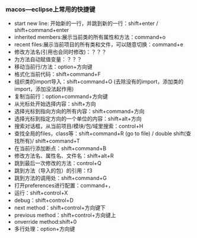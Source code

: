 ### macos—eclipse上常用的快捷键

- start new line: 开始新的一行，并跳到新的一行：shift+enter / shift+command+enter
- inherited members:展示当前类的所有属性和方法：command+o
- recent files:展示当前项目的所有类和文件，可以随意切换：command+e
- 修改方法名(引用也会同时修改)：？？？
- 为方法自动赋值变量：？？？
- 移动当前行/方法：option+方向键
- 格式化当前代码：shift+command+F
- 组织类的import导入：shift+command+O (去除没有的import，添加类的import，添加没法起作用)
- 复制当前行：option+command+方向键
- 从光标处开始选择内容：shift+方向
- 选择光标到指向方向的所有内容：shift+command+方向
- 选择光标到指定方向的一个单位的内容：shift+alt+方向
- 搜索对话框，从当前项目/模块/包/域里搜索：control+H
- 查找全局的files，class等：shift+command+R (go to file) / double shift(查找所有)/ shift+command+T
- 在当前行添加断点：shift+command+B
- 修改方法名、属性名、文件名：shift+alt+R
- 跳到最后一次修改的方法：control+Q
- 跳到方法（导入的包）的引用：f3
- 跳到方法的调用处：shift+command+G
- 打开preferences进行配置：command+，
- 运行：shift+control+X
- debug：shift+control+D
- next method：shift+control+方向键下
- previous method：shift+control+方向键上
- onverride method:shift+0
- 多行处理：option+方向键